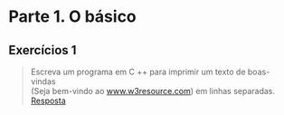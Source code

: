 # Parte 1. O básico

## Exercícios 1

> Escreva um programa em C ++ para imprimir um texto de boas-vindas
> <br/> (Seja bem-vindo ao www.w3resource.com) em linhas separadas.
> [Resposta](exerc_1.cpp)

